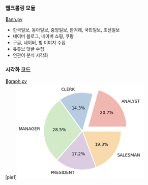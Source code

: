 ### 웹크롤링 모듈
📌[ann.py](ann.py)
- 한국일보, 동아일보, 중앙일보, 한겨레, 국민일보, 조선일보
- 네이버 블로그, 네이버 쇼핑, 쿠팡
- 구글, 네이버, 빙 이미지 수집
- 유튜브 댓글 수집
- 연관어 분석 시각화

### 시각화 코드 
📌[graph.py](graph/graph.py)</br>
[pie1]<img src="graph/pie1.png" alt="pie1" width="400"/></br>


